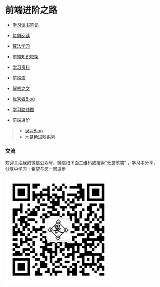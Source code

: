  #  前端进阶之路 #  
 

- [学习读书笔记](//github.com/LuoShengMen/StudyNotes/tree/master/readNotes)


- [每周阅读](https://github.com/LuoShengMen/StudyNotes/blob/master/Weeklyreading)

- [算法学习](https://github.com/LuoShengMen/StudyNotes/tree/master/algorithm)

- [前端知识框架](https://github.com/LuoShengMen/StudyNotes/tree/master/frontend)

- [学习资料](//github.com/LuoShengMen/StudyNotes/tree/master/learningMaterials/data.md)

- [前端库](https://github.com/XIN-G/awesome-f2e-libs)

- [解惑之文](https://github.com/LuoShengMen/StudyNotes/blob/master/Article/Readme.md)

- [优秀者Blog](https://github.com/LuoShengMen/StudyNotes/blob/master/OtherBlog/Readme.md)

- [学习路线图](https://github.com/LuoShengMen/StudyNotes/tree/master/images)

- 前端进阶
 > * [讶羽Blog](https://github.com/mqyqingfeng/Blog)
 > * [木易杨进阶系列](https://github.com/yygmind/blog)
 
 ### 交流
 欢迎关注我的微信公众号，微信扫下面二维码或搜索“无畏前端” ，学习中分享，分享中学习！希望与您一同进步
 
 ![](/images/qrcode_for_gh_49e7ce78cb69_344.jpg)
